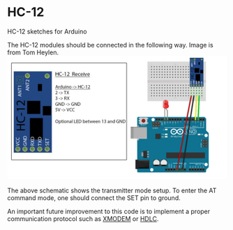 # HC-12
HC-12 sketches for Arduino

The HC-12 modules should be connected in the following way. Image is from Tom Heylen.
![alt text](./doc/HC-12_schematic.jpg)

The above schematic shows the transmitter mode setup. To enter the AT command mode,
one should connect the SET pin to ground.

An important future improvement to this code is to implement a proper communication
protocol such as [XMODEM](http://en.wikipedia.org/wiki/XMODEM) or [HDLC](http://en.wikipedia.org/wiki/High-Level_Data_Link_Control).
